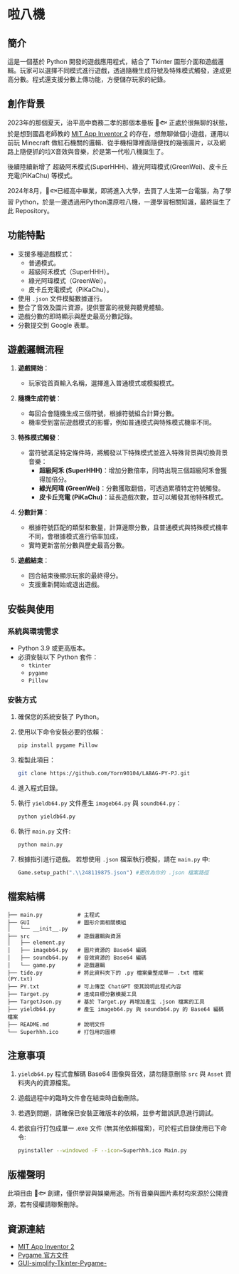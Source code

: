 # 啦八機

## 簡介

這是一個基於 Python 開發的遊戲應用程式，結合了 Tkinter 圖形介面和遊戲邏輯。玩家可以選擇不同模式進行遊戲，透過隨機生成符號及特殊模式觸發，達成更高分數。程式還支援分數上傳功能，方便儲存玩家的紀錄。

## 創作背景

2023年的那個夏天，治平高中商務二孝的那個本壘板 🍚🐟 正處於很無聊的狀態，於是想到國昌老師教的 [MIT App Inventor 2](https://ai2.appinventor.mit.edu/) 的存在，想無聊做個小遊戲，運用以前玩 Minecraft 做紅石機關的邏輯、從手機相簿裡面隨便找的幾張圖片，以及網路上隨便抓的垃X音效與音樂，於是第一代啦八機誕生了。

後續陸續新增了 超級阿禾模式(SuperHHH)、綠光阿瑋模式(GreenWei)、皮卡丘充電(PiKaChu) 等模式。

2024年8月，🍚🐟已經高中畢業，即將進入大學，去買了人生第一台電腦，為了學習 Python，於是一邊透過用Python還原啦八機，一邊學習相關知識，最終誕生了此 Repository。

## 功能特點

- 支援多種遊戲模式：
  - 普通模式。
  - 超級阿禾模式（SuperHHH）。
  - 綠光阿瑋模式（GreenWei）。
  - 皮卡丘充電模式（PiKaChu）。
- 使用 `.json` 文件模擬數據運行。
- 整合了音效及圖片資源，提供豐富的視覺與聽覺體驗。
- 遊戲分數的即時顯示與歷史最高分數記錄。
- 分數提交到 Google 表單。

## 遊戲邏輯流程

1. **遊戲開始**：
   - 玩家從首頁輸入名稱，選擇進入普通模式或模擬模式。

2. **隨機生成符號**：
   - 每回合會隨機生成三個符號，根據符號組合計算分數。
   - 機率受到當前遊戲模式的影響，例如普通模式與特殊模式機率不同。

3. **特殊模式觸發**：
   - 當符號滿足特定條件時，將觸發以下特殊模式並進入特殊背景與切換背景音樂：
     - **超級阿禾 (SuperHHH)**：增加分數倍率，同時出現三個超級阿禾會獲得加倍分。
     - **綠光阿瑋 (GreenWei)**：分數獲取翻倍，可透過累積特定符號觸發。
     - **皮卡丘充電 (PiKaChu)**：延長遊戲次數，並可以觸發其他特殊模式。

4. **分數計算**：
   - 根據符號匹配的類型和數量，計算邊際分數，且普通模式與特殊模式機率不同，會根據模式進行倍率加成，
   - 實時更新當前分數與歷史最高分數。

5. **遊戲結束**：
   - 回合結束後顯示玩家的最終得分。
   - 支援重新開始或退出遊戲。

## 安裝與使用

### 系統與環境需求

- Python 3.9 或更高版本。
- 必須安裝以下 Python 套件：
  - `tkinter`
  - `pygame`
  - `Pillow`

### 安裝方式

1. 確保您的系統安裝了 Python。

2. 使用以下命令安裝必要的依賴：

   ```bash
   pip install pygame Pillow
   ```

3. 複製此項目：

   ```bash
   git clone https://github.com/Yorn90104/LABAG-PY-PJ.git
   ```

4. 進入程式目錄。

5. 執行 `yieldb64.py` 文件產生 `imageb64.py` 與 `soundb64.py`：

   ```bash
   python yieldb64.py
   ```

6. 執行 `main.py` 文件:

   ```bash
   python main.py
   ```

7. 根據指引進行遊戲。
   若想使用 `.json` 檔案執行模擬，請在 `main.py` 中:

   ```python
   Game.setup_path(".\\248119875.json") #更改為你的 .json 檔案路徑
   ```

## 檔案結構

```plaintext
├── main.py           # 主程式
├── GUI               # 圖形介面相關模組 
│   └── __init__.py
├── src               # 遊戲邏輯與資源
│   ├── element.py
│   ├── imageb64.py   # 圖片資源的 Base64 編碼
│   ├── soundb64.py   # 音效資源的 Base64 編碼
│   └── game.py       # 遊戲邏輯
├── tide.py           # 將此資料夾下的 .py 檔案彙整成單一 .txt 檔案 (PY.txt)
├── PY.txt            # 可上傳至 ChatGPT 使其說明此程式內容
├── Target.py         # 達成目標分數模擬工具
├── TargetJson.py     # 基於 Target.py 再增加產生 .json 檔案的工具
├── yieldb64.py       # 產生 imageb64.py 與 soundb64.py 的 Base64 編碼 檔案
├── README.md         # 說明文件
└── Superhhh.ico      # 打包用的圖標
```

## 注意事項

1. `yieldb64.py` 程式會解碼 Base64 圖像與音效，請勿隨意刪除 `src` 與 `Asset` 資料夾內的資源檔案。
2. 遊戲過程中的臨時文件會在結束時自動刪除。
3. 若遇到問題，請確保已安裝正確版本的依賴，並參考錯誤訊息進行調試。
4. 若欲自行打包成單一 .exe 文件 (無其他依賴檔案)，可於程式目錄使用已下命令:

   ```bash
   pyinstaller --windowed -F --icon=Superhhh.ico Main.py  
   ```

## 版權聲明

此項目由 🍚🐟 創建，僅供學習與娛樂用途。所有音樂與圖片素材均來源於公開資源，若有侵權請聯繫刪除。

## 資源連結

- [MIT App Inventor 2](https://ai2.appinventor.mit.edu/)
- [Pygame 官方文件](https://www.pygame.org/docs/)
- [GUI-simplify-Tkinter-Pygame-](https://github.com/Yorn90104/GUI-simplify-Tkinter-Pygame-.git)



